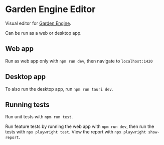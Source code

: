 # Garden Engine Editor

Visual editor for [Garden Engine](https://github.com/JonnyOrman/garden-engine).

Can be run as a web or desktop app.

## Web app

Run as web app only with `npm run dev`, then navigate to `localhost:1420`

## Desktop app

To also run the desktop app, run `npm run tauri dev`.

## Running tests

Run unit tests with `npm run test`.

Run feature tests by running the web app with `npm run dev`, then run the tests
with `npx playwright test`. View the report with `npx playwright show-report`.
